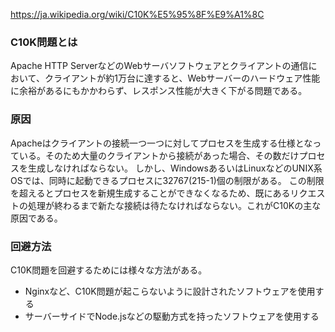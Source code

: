 https://ja.wikipedia.org/wiki/C10K%E5%95%8F%E9%A1%8C

### C10K問題とは

Apache HTTP ServerなどのWebサーバソフトウェアとクライアントの通信において、クライアントが約1万台に達すると、Webサーバーのハードウェア性能に余裕があるにもかかわらず、レスポンス性能が大きく下がる問題である。

### 原因

Apacheはクライアントの接続一つ一つに対してプロセスを生成する仕様となっている。そのため大量のクライアントから接続があった場合、その数だけプロセスを生成しなければならない。
しかし、WindowsあるいはLinuxなどのUNIX系OSでは、同時に起動できるプロセスに32767(215-1)個の制限がある。
この制限を超えるとプロセスを新規生成することができなくなるため、既にあるリクエストの処理が終わるまで新たな接続は待たなければならない。これがC10Kの主な原因である。

### 回避方法

C10K問題を回避するためには様々な方法がある。

- Nginxなど、C10K問題が起こらないように設計されたソフトウェアを使用する
- サーバーサイドでNode.jsなどの駆動方式を持ったソフトウェアを使用する
